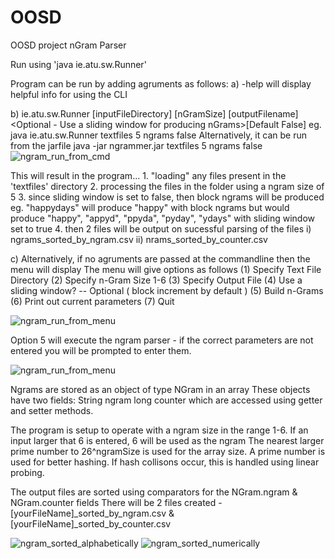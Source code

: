 # OOSD
OOSD project nGram Parser

Run using 'java ie.atu.sw.Runner'

Program can be run by adding agruments as follows:
a) 	-help will display helpful info for using the CLI

b)
ie.atu.sw.Runner [inputFileDirectory] [nGramSize] [outputFilename] <Optional - Use a sliding window for producing nGrams>[Default False]
  eg. java ie.atu.sw.Runner textfiles 5 ngrams false
  Alternatively, it can be run from the jarfile java -jar ngrammer.jar textfiles 5 ngrams false
  ![ngram_run_from_cmd](https://user-images.githubusercontent.com/81191184/178158992-ee4f651a-dad6-4019-b574-875a4eef6587.jpg)
  
This will result in the program...
	1. "loading" any files present in the 'textfiles' directory
	2. processing the files in the folder using a ngram size of 5
	3. since sliding window is set to false, then block ngrams will be produced
		eg. "happydays" will produce "happy" with block ngrams
			but would produce "happy", "appyd", "ppyda", "pyday", "ydays" with sliding window set to true
	4. then 2 files will be output on sucessful parsing of the files
		i) ngrams_sorted_by_ngram.csv
		ii) nrams_sorted_by_counter.csv

c)
Alternatively, if no agruments are passed at the commandline then the menu will display
The menu will give options as follows
   (1) Specify Text File Directory
   (2) Specify n-Gram Size 1-6
   (3) Specify Output File
   (4) Use a sliding window? -- Optional ( block increment by default )
   (5) Build n-Grams
   (6) Print out current parameters
   (7) Quit
   
   ![ngram_run_from_menu](https://user-images.githubusercontent.com/81191184/178159068-7ab44b58-5f69-4752-8052-eecab0ed7843.jpg)


Option 5 will execute the ngram parser - if the correct parameters are not entered you will be prompted to enter them. 

![ngram_run_from_menu](https://user-images.githubusercontent.com/81191184/178159095-bad678e2-8474-4afa-af2e-774a665e3341.jpg)

Ngrams are stored as an object of type NGram in an array
These objects have two fields:
	String ngram
	long counter
which are accessed using getter and setter methods.

The program is setup to operate with a ngram size in the range 1-6. If an input larger that 6 is entered, 6 will be used as the ngram
The nearest larger prime number to 26^ngramSize is used for the array size. A prime number is used for better hashing.
If hash collisons occur, this is handled using linear probing.

The output files are sorted using comparators for the NGram.ngram & NGram.counter fields
There will be 2 files created - [yourFileName]_sorted_by_ngram.csv & [yourFileName]_sorted_by_counter.csv

![ngram_sorted_alphabetically](https://user-images.githubusercontent.com/81191184/178159086-3834f11c-cea0-480a-8376-3d0ef87e9c33.jpg)
![ngram_sorted_numerically](https://user-images.githubusercontent.com/81191184/178159205-47102a48-3c91-45a9-9905-0f655178f0f1.jpg)


